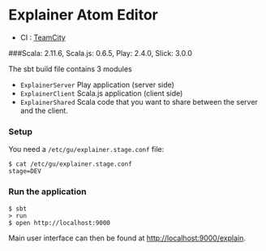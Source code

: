 # Explainer Atom Editor

* CI : [TeamCity](https://teamcity-aws.gutools.co.uk/viewType.html?buildTypeId=memsub_membership_ExplainMaker)

###Scala: 2.11.6, Scala.js: 0.6.5, Play: 2.4.0, Slick: 3.0.0


The sbt build file contains 3 modules
- `ExplainerServer` Play application (server side)
- `ExplainerClient` Scala.js application (client side)
- `ExplainerShared` Scala code that you want to share between the server and the client.

### Setup

You need a `/etc/gu/explainer.stage.conf` file:

```
$ cat /etc/gu/explainer.stage.conf
stage=DEV
```

### Run the application
```
$ sbt
> run
$ open http://localhost:9000
```

Main user interface can then be found at [http://localhost:9000/explain](http://localhost:9000/explain).
